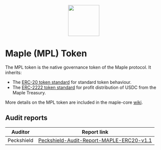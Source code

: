 <p align="center">
  <img src="https://user-images.githubusercontent.com/44272939/116272468-ec610100-a74e-11eb-808c-63ca36212b7f.png" height="100" />
</p>

# Maple (MPL) Token

The MPL token is the native governance token of the Maple protocol. It inherits:
- The [ERC-20 token standard](https://github.com/ethereum/EIPs/issues/20) for standard token behaviour.
- The [ERC-2222 token standard](https://github.com/ethereum/EIPs/issues/2222) for profit distribution of USDC from the Maple Treasury.

More details on the MPL token are included in the maple-core [wiki](https://github.com/maple-labs/maple-core/wiki/MPL-Token).

## Audit reports
| Auditor | Report link  |
|---|---|
| Peckshield  |  [Peckshield-Audit-Report-MAPLE-ERC20-v1.1](https://gateway.pinata.cloud/ipfs/QmcjqUDPzkQYZMULpLVoEhaPEibT9Fb6EVGvAWHTEFQQMj/PeckShield-Audit-Report-MAPLE-ERC20-v1.1.pdf) |
